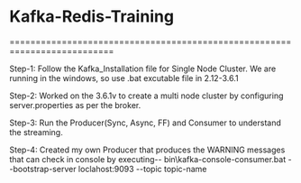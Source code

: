 # Kafka-Redis-Training

==========================================================================

Step-1: Follow the Kafka_Installation file for Single Node Cluster.
	We are running in the windows, so use .bat excutable file in 2.12-3.6.1

Step-2: Worked on the 3.6.1v to create a multi node cluster by configuring server.properties as per the broker.

Step-3: Run the Producer(Sync, Async, FF) and Consumer to understand the streaming.

Step-4: Created my own Producer that produces the WARNING messages that can check in console by executing--
	bin\kafka-console-consumer.bat --bootstrap-server loclahost:9093 --topic topic-name

